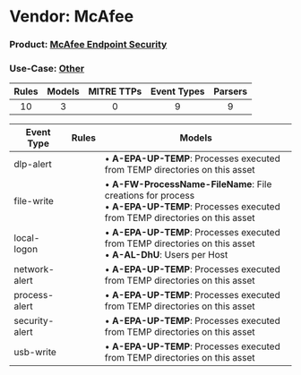 Vendor: McAfee
==============
### Product: [McAfee Endpoint Security](../ds_mcafee_mcafee_endpoint_security.md)
### Use-Case: [Other](../../../../UseCases/uc_other.md)

| Rules | Models | MITRE TTPs | Event Types | Parsers |
|:-----:|:------:|:----------:|:-----------:|:-------:|
|  10   |   3    |     0      |      9      |    9    |

| Event Type     | Rules | Models                                                                                                                                             |
| -------------- | ----- | -------------------------------------------------------------------------------------------------------------------------------------------------- |
| dlp-alert      |       |  • <b>A-EPA-UP-TEMP</b>: Processes executed from TEMP directories on this asset                                                                    |
| file-write     |       |  • <b>A-FW-ProcessName-FileName</b>: File creations for process<br> • <b>A-EPA-UP-TEMP</b>: Processes executed from TEMP directories on this asset |
| local-logon    |       |  • <b>A-EPA-UP-TEMP</b>: Processes executed from TEMP directories on this asset<br> • <b>A-AL-DhU</b>: Users per Host                              |
| network-alert  |       |  • <b>A-EPA-UP-TEMP</b>: Processes executed from TEMP directories on this asset                                                                    |
| process-alert  |       |  • <b>A-EPA-UP-TEMP</b>: Processes executed from TEMP directories on this asset                                                                    |
| security-alert |       |  • <b>A-EPA-UP-TEMP</b>: Processes executed from TEMP directories on this asset                                                                    |
| usb-write      |       |  • <b>A-EPA-UP-TEMP</b>: Processes executed from TEMP directories on this asset                                                                    |